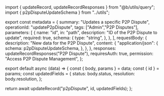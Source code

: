 import { updateRecord, updateRecordResponses } from "@b/utils/query";
import { p2pDisputeUpdateSchema } from "../utils";

export const metadata = {
  summary: "Updates a specific P2P Dispute",
  operationId: "updateP2pDispute",
  tags: ["Admin","P2P Disputes"],
  parameters: [
    {
      name: "id",
      in: "path",
      description: "ID of the P2P Dispute to update",
      required: true,
      schema: {
        type: "string",
      },
    },
  ],
  requestBody: {
    description: "New data for the P2P Dispute",
    content: {
      "application/json": {
        schema: p2pDisputeUpdateSchema,
      },
    },
  },
  responses: updateRecordResponses("P2P Dispute"),
  requiresAuth: true,
  permission: "Access P2P Dispute Management",
};

export default async (data) => {
  const { body, params } = data;
  const { id } = params;
  const updatedFields = {
    status: body.status,
    resolution: body.resolution,
  };

  return await updateRecord("p2pDispute", id, updatedFields);
};
